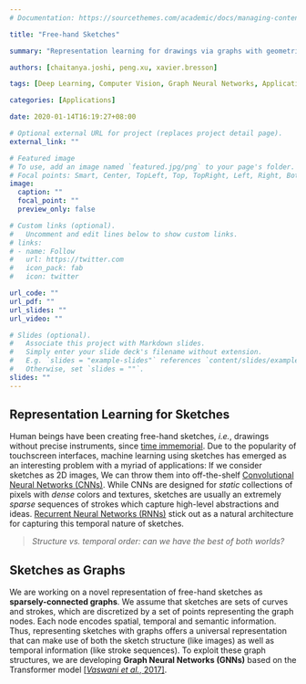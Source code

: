 ```yaml
---
# Documentation: https://sourcethemes.com/academic/docs/managing-content/

title: "Free-hand Sketches"

summary: "Representation learning for drawings via graphs with geometric and temporal information."

authors: [chaitanya.joshi, peng.xu, xavier.bresson]

tags: [Deep Learning, Computer Vision, Graph Neural Networks, Applications, Sketches]

categories: [Applications]

date: 2020-01-14T16:19:27+08:00

# Optional external URL for project (replaces project detail page).
external_link: ""

# Featured image
# To use, add an image named `featured.jpg/png` to your page's folder.
# Focal points: Smart, Center, TopLeft, Top, TopRight, Left, Right, BottomLeft, Bottom, BottomRight.
image:
  caption: ""
  focal_point: ""
  preview_only: false

# Custom links (optional).
#   Uncomment and edit lines below to show custom links.
# links:
# - name: Follow
#   url: https://twitter.com
#   icon_pack: fab
#   icon: twitter

url_code: ""
url_pdf: ""
url_slides: ""
url_video: ""

# Slides (optional).
#   Associate this project with Markdown slides.
#   Simply enter your slide deck's filename without extension.
#   E.g. `slides = "example-slides"` references `content/slides/example-slides.md`.
#   Otherwise, set `slides = ""`.
slides: ""
---
```


## Representation Learning for Sketches

Human beings have been creating free-hand sketches, *i.e.*, drawings without precise instruments, since [time immemorial](https://en.wikipedia.org/wiki/Cave_painting).
Due to the popularity of touchscreen interfaces, machine learning using sketches has emerged as an interesting problem with a myriad of applications:
If we consider sketches as 2D images, We can throw them into off-the-shelf [Convolutional Neural Networks (CNNs)](https://arxiv.org/abs/1501.07873).
While CNNs are designed for *static* collections of pixels with *dense* colors and textures,
sketches are usually an extremely *sparse* sequences of strokes which capture high-level abstractions and ideas. [Recurrent Neural Networks (RNNs)](https://ai.googleblog.com/2017/04/teaching-machines-to-draw.html) stick out as a natural architecture for capturing this temporal nature of sketches.

>*Structure vs. temporal order: can we have the best of both worlds?*

## Sketches as Graphs

We are working on a novel representation of free-hand sketches as **sparsely-connected graphs**. 
We assume that sketches are sets of curves and strokes, which are discretized by a set of points representing the graph nodes.
Each node encodes spatial, temporal and semantic information.
Thus, representing sketches with graphs offers a universal representation that can make use of both the sketch structure (like images) as well as temporal information (like stroke sequences).
To exploit these graph structures, we are developing **Graph Neural Networks (GNNs)** based on the Transformer model [[*Vaswani et al.*, 2017]](https://arxiv.org/abs/1706.03762). 
